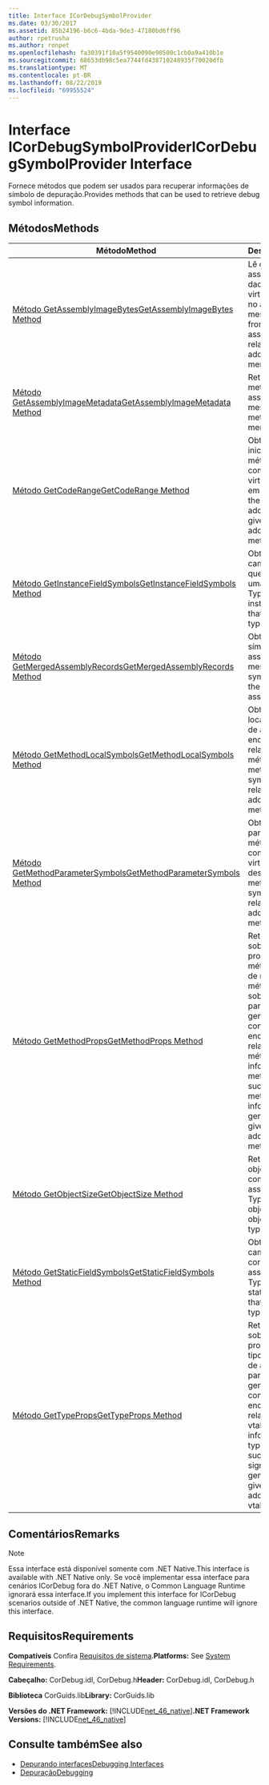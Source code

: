 ```yaml
---
title: Interface ICorDebugSymbolProvider
ms.date: 03/30/2017
ms.assetid: 85b24196-b6c6-4bda-9de3-47180bd6ff96
author: rpetrusha
ms.author: ronpet
ms.openlocfilehash: fa30391f10a5f9540090e90500c1cb0a9a410b1e
ms.sourcegitcommit: 68653db98c5ea7744fd438710248935f70020dfb
ms.translationtype: MT
ms.contentlocale: pt-BR
ms.lasthandoff: 08/22/2019
ms.locfileid: "69955524"
---
```

# <a name="icordebugsymbolprovider-interface"></a><span data-ttu-id="e4862-102">Interface ICorDebugSymbolProvider</span><span class="sxs-lookup"><span data-stu-id="e4862-102">ICorDebugSymbolProvider Interface</span></span>
<span data-ttu-id="e4862-103">Fornece métodos que podem ser usados para recuperar informações de símbolo de depuração.</span><span class="sxs-lookup"><span data-stu-id="e4862-103">Provides methods that can be used to retrieve debug symbol information.</span></span>  
  
## <a name="methods"></a><span data-ttu-id="e4862-104">Métodos</span><span class="sxs-lookup"><span data-stu-id="e4862-104">Methods</span></span>  
  
|<span data-ttu-id="e4862-105">Método</span><span class="sxs-lookup"><span data-stu-id="e4862-105">Method</span></span>|<span data-ttu-id="e4862-106">Descrição</span><span class="sxs-lookup"><span data-stu-id="e4862-106">Description</span></span>|  
|------------|-----------------|  
|[<span data-ttu-id="e4862-107">Método GetAssemblyImageBytes</span><span class="sxs-lookup"><span data-stu-id="e4862-107">GetAssemblyImageBytes Method</span></span>](../../../../docs/framework/unmanaged-api/debugging/icordebugsymbolprovider-getassemblyimagebytes-method.md)|<span data-ttu-id="e4862-108">Lê dados de um assembly mesclado, dado um endereço virtual relativo (RVA) no assembly mesclado.</span><span class="sxs-lookup"><span data-stu-id="e4862-108">Reads data from a merged assembly given a relative virtual address (RVA) in the merged assembly.</span></span>|  
|[<span data-ttu-id="e4862-109">Método GetAssemblyImageMetadata</span><span class="sxs-lookup"><span data-stu-id="e4862-109">GetAssemblyImageMetadata Method</span></span>](../../../../docs/framework/unmanaged-api/debugging/icordebugsymbolprovider-getassemblyimagemetadata-method.md)|<span data-ttu-id="e4862-110">Retorna os metadados de um assembly mesclado.</span><span class="sxs-lookup"><span data-stu-id="e4862-110">Returns the metadata from a merged assembly.</span></span>|  
|[<span data-ttu-id="e4862-111">Método GetCodeRange</span><span class="sxs-lookup"><span data-stu-id="e4862-111">GetCodeRange Method</span></span>](../../../../docs/framework/unmanaged-api/debugging/icordebugsymbolprovider-getcoderange-method.md)|<span data-ttu-id="e4862-112">Obtém o endereço inicial e o tamanho do método de acordo com um endereço virtual relativo (RVA) em um método.</span><span class="sxs-lookup"><span data-stu-id="e4862-112">Gets the method start address and size given a relative virtual address (RVA) in a method.</span></span>|  
|[<span data-ttu-id="e4862-113">Método GetInstanceFieldSymbols</span><span class="sxs-lookup"><span data-stu-id="e4862-113">GetInstanceFieldSymbols Method</span></span>](../../../../docs/framework/unmanaged-api/debugging/icordebugsymbolprovider-getinstancefieldsymbols-method.md)|<span data-ttu-id="e4862-114">Obtém os símbolos de campo de instância que correspondem a uma assinatura de TypeSpec.</span><span class="sxs-lookup"><span data-stu-id="e4862-114">Gets the instance field symbols that correspond to a typespec signature.</span></span>|  
|[<span data-ttu-id="e4862-115">Método GetMergedAssemblyRecords</span><span class="sxs-lookup"><span data-stu-id="e4862-115">GetMergedAssemblyRecords Method</span></span>](../../../../docs/framework/unmanaged-api/debugging/icordebugsymbolprovider-getmergedassemblyrecords-method.md)|<span data-ttu-id="e4862-116">Obtém os registros de símbolo de todos os assemblies mesclados.</span><span class="sxs-lookup"><span data-stu-id="e4862-116">Gets the symbol records for all the merged assemblies.</span></span>|  
|[<span data-ttu-id="e4862-117">Método GetMethodLocalSymbols</span><span class="sxs-lookup"><span data-stu-id="e4862-117">GetMethodLocalSymbols Method</span></span>](../../../../docs/framework/unmanaged-api/debugging/icordebugsymbolprovider-getmethodlocalsymbols-method.md)|<span data-ttu-id="e4862-118">Obtém os símbolos locais de um método de acordo com o endereço virtual relativo (RVA) desse método.</span><span class="sxs-lookup"><span data-stu-id="e4862-118">Gets a method's local symbols given the relative virtual address (RVA) of that method.</span></span>|  
|[<span data-ttu-id="e4862-119">Método GetMethodParameterSymbols</span><span class="sxs-lookup"><span data-stu-id="e4862-119">GetMethodParameterSymbols Method</span></span>](../../../../docs/framework/unmanaged-api/debugging/icordebugsymbolprovider-getmethodparametersymbols-method.md)|<span data-ttu-id="e4862-120">Obtém os símbolos de parâmetro de um método de acordo com o endereço virtual relativo (RVA) desse método.</span><span class="sxs-lookup"><span data-stu-id="e4862-120">Gets a method's parameter symbols given the relative virtual address (RVA) of that method.</span></span>|  
|[<span data-ttu-id="e4862-121">Método GetMethodProps</span><span class="sxs-lookup"><span data-stu-id="e4862-121">GetMethodProps Method</span></span>](../../../../docs/framework/unmanaged-api/debugging/icordebugsymbolprovider-getmethodprops-method.md)|<span data-ttu-id="e4862-122">Retorna informações sobre as propriedades do método, como o token de metadados do método e informações sobre seus parâmetros genéricos, considerando um endereço virtual relativo (RVA) nesse método.</span><span class="sxs-lookup"><span data-stu-id="e4862-122">Returns information about method properties, such as the method's metadata token and information about its generic parameters, given a relative virtual address (RVA) in that method.</span></span>|  
|[<span data-ttu-id="e4862-123">Método GetObjectSize</span><span class="sxs-lookup"><span data-stu-id="e4862-123">GetObjectSize Method</span></span>](../../../../docs/framework/unmanaged-api/debugging/icordebugsymbolprovider-getobjectsize-method.md)|<span data-ttu-id="e4862-124">Retorna o tamanho do objeto de um objeto com base em sua assinatura de TypeSpec.</span><span class="sxs-lookup"><span data-stu-id="e4862-124">Returns the object size for an object based on its typespec signature.</span></span>|  
|[<span data-ttu-id="e4862-125">Método GetStaticFieldSymbols</span><span class="sxs-lookup"><span data-stu-id="e4862-125">GetStaticFieldSymbols Method</span></span>](../../../../docs/framework/unmanaged-api/debugging/icordebugsymbolprovider-getstaticfieldsymbols-method.md)|<span data-ttu-id="e4862-126">Obtém os símbolos de campo estático que correspondem a uma assinatura de TypeSpec.</span><span class="sxs-lookup"><span data-stu-id="e4862-126">Gets the static field symbols that correspond to a typespec signature.</span></span>|  
|[<span data-ttu-id="e4862-127">Método GetTypeProps</span><span class="sxs-lookup"><span data-stu-id="e4862-127">GetTypeProps Method</span></span>](../../../../docs/framework/unmanaged-api/debugging/icordebugsymbolprovider-gettypeprops-method.md)|<span data-ttu-id="e4862-128">Retorna informações sobre as propriedades de um tipo, como o número de assinatura de seus parâmetros genéricos, considerando um endereço virtual relativo (RVA) em uma vtable.</span><span class="sxs-lookup"><span data-stu-id="e4862-128">Returns information about a type's properties, such as the number of signature of its generic parameters, given a relative virtual address (RVA) in a vtable.</span></span>|  
  
## <a name="remarks"></a><span data-ttu-id="e4862-129">Comentários</span><span class="sxs-lookup"><span data-stu-id="e4862-129">Remarks</span></span>  
  
> [!NOTE]
> <span data-ttu-id="e4862-130">Essa interface está disponível somente com .NET Native.</span><span class="sxs-lookup"><span data-stu-id="e4862-130">This interface is available with .NET Native only.</span></span> <span data-ttu-id="e4862-131">Se você implementar essa interface para cenários ICorDebug fora do .NET Native, o Common Language Runtime ignorará essa interface.</span><span class="sxs-lookup"><span data-stu-id="e4862-131">If you implement this interface for ICorDebug scenarios outside of .NET Native, the common language runtime will ignore this interface.</span></span>  
  
## <a name="requirements"></a><span data-ttu-id="e4862-132">Requisitos</span><span class="sxs-lookup"><span data-stu-id="e4862-132">Requirements</span></span>  
 <span data-ttu-id="e4862-133">**Compatíveis** Confira [Requisitos de sistema](../../../../docs/framework/get-started/system-requirements.md).</span><span class="sxs-lookup"><span data-stu-id="e4862-133">**Platforms:** See [System Requirements](../../../../docs/framework/get-started/system-requirements.md).</span></span>  
  
 <span data-ttu-id="e4862-134">**Cabeçalho:** CorDebug.idl, CorDebug.h</span><span class="sxs-lookup"><span data-stu-id="e4862-134">**Header:** CorDebug.idl, CorDebug.h</span></span>  
  
 <span data-ttu-id="e4862-135">**Biblioteca** CorGuids.lib</span><span class="sxs-lookup"><span data-stu-id="e4862-135">**Library:** CorGuids.lib</span></span>  
  
 <span data-ttu-id="e4862-136">**Versões do .NET Framework:** [!INCLUDE[net_46_native](../../../../includes/net-46-native-md.md)]</span><span class="sxs-lookup"><span data-stu-id="e4862-136">**.NET Framework Versions:** [!INCLUDE[net_46_native](../../../../includes/net-46-native-md.md)]</span></span>  
  
## <a name="see-also"></a><span data-ttu-id="e4862-137">Consulte também</span><span class="sxs-lookup"><span data-stu-id="e4862-137">See also</span></span>

- [<span data-ttu-id="e4862-138">Depurando interfaces</span><span class="sxs-lookup"><span data-stu-id="e4862-138">Debugging Interfaces</span></span>](../../../../docs/framework/unmanaged-api/debugging/debugging-interfaces.md)
- [<span data-ttu-id="e4862-139">Depuração</span><span class="sxs-lookup"><span data-stu-id="e4862-139">Debugging</span></span>](../../../../docs/framework/unmanaged-api/debugging/index.md)
